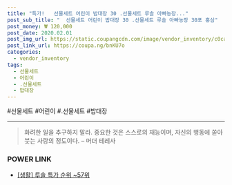 ```yaml
--- 
title: "특가!   선물세트 어린이 밥대장 30 .선물세트 루솔 아빠농장..." 
post_sub_title: "  선물세트 어린이 밥대장 30 .선물세트 루솔 아빠농장 30포 홍삼" 
post_money: ₩ 120,000 
post_date: 2020.02.01 
post_img_url: https://static.coupangcdn.com/image/vendor_inventory/c0ca/1580a467867c5d8928d5b6fd18658ab0f2cc378baa864653119258efea05.png 
post_link_url: https://coupa.ng/bnKU7o 
categories: 
  - vendor_inventory 
tags: 
  - 선물세트 
  - 어린이 
  - .선물세트 
  - 밥대장 
--- 
```

  #선물세트 #어린이 #.선물세트 #밥대장 
<hr> 

> 화려한 일을 추구하지 말라. 중요한 것은 스스로의 재능이며, 자신의 행동에 쏟아 붓는 사랑의 정도이다. – 머더 테레사 


### POWER LINK

* <a href="https://blog.naver.com/sakai111/221792012845" target="_blank"> [생활] 루솔 특가 순위 ~57위</a>
